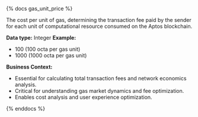 {% docs gas_unit_price %}

The cost per unit of gas, determining the transaction fee paid by the sender for each unit of computational resource consumed on the Aptos blockchain.

**Data type:** Integer
**Example:**
- 100 (100 octa per gas unit)
- 1000 (1000 octa per gas unit)

**Business Context:**
- Essential for calculating total transaction fees and network economics analysis.
- Critical for understanding gas market dynamics and fee optimization.
- Enables cost analysis and user experience optimization.

{% enddocs %}